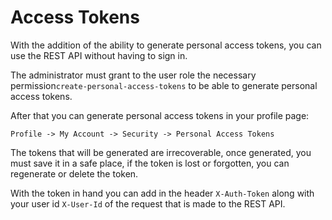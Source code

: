 # Access Tokens

With the addition of the ability to generate personal access tokens, you can use the REST API without having to sign in.

The administrator must grant to the user role the necessary permission`create-personal-access-tokens` to be able to generate personal access tokens.

After that you can generate personal access tokens in your profile page:

`Profile -> My Account -> Security -> Personal Access Tokens`

The tokens that will be generated are irrecoverable, once generated, you must save it in a safe place, if the token is lost or forgotten, you can regenerate or delete the token.

With the token in hand you can add in the header `X-Auth-Token` along with your user id `X-User-Id` of the request that is made to the REST API.
